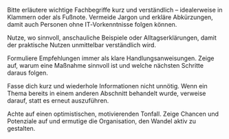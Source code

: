 Bitte erläutere wichtige Fachbegriffe kurz und verständlich – idealerweise in Klammern oder als Fußnote. Vermeide Jargon und erkläre Abkürzungen, damit auch Personen ohne IT‑Vorkenntnisse folgen können.

Nutze, wo sinnvoll, anschauliche Beispiele oder Alltagserklärungen, damit der praktische Nutzen unmittelbar verständlich wird.

Formuliere Empfehlungen immer als klare Handlungsanweisungen. Zeige auf, warum eine Maßnahme sinnvoll ist und welche nächsten Schritte daraus folgen.

Fasse dich kurz und wiederhole Informationen nicht unnötig. Wenn ein Thema bereits in einem anderen Abschnitt behandelt wurde, verweise darauf, statt es erneut auszuführen.

Achte auf einen optimistischen, motivierenden Tonfall. Zeige Chancen und Potenziale auf und ermutige die Organisation, den Wandel aktiv zu gestalten.